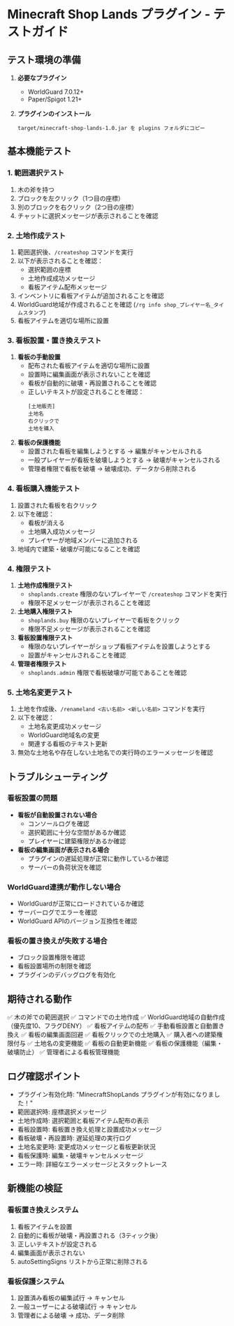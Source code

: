 # Minecraft Shop Lands プラグイン - テストガイド

## テスト環境の準備

1. **必要なプラグイン**
   - WorldGuard 7.0.12+
   - Paper/Spigot 1.21+

2. **プラグインのインストール**
   ```
   target/minecraft-shop-lands-1.0.jar を plugins フォルダにコピー
   ```

## 基本機能テスト

### 1. 範囲選択テスト
1. 木の斧を持つ
2. ブロックを左クリック（1つ目の座標）
3. 別のブロックを右クリック（2つ目の座標）
4. チャットに選択メッセージが表示されることを確認

### 2. 土地作成テスト
1. 範囲選択後、`/createshop` コマンドを実行
2. 以下が表示されることを確認：
   - 選択範囲の座標
   - 土地作成成功メッセージ
   - 看板アイテム配布メッセージ
3. インベントリに看板アイテムが追加されることを確認
4. WorldGuard地域が作成されることを確認 (`/rg info shop_プレイヤー名_タイムスタンプ`)
5. 看板アイテムを適切な場所に設置

### 3. 看板設置・置き換えテスト
1. **看板の手動設置**
   - 配布された看板アイテムを適切な場所に設置
   - 設置時に編集画面が表示されないことを確認
   - 看板が自動的に破壊・再設置されることを確認
   - 正しいテキストが設定されることを確認：
     ```
     [土地販売]
     土地名
     右クリックで
     土地を購入
     ```
2. **看板の保護機能**
   - 設置された看板を編集しようとする → 編集がキャンセルされる
   - 一般プレイヤーが看板を破壊しようとする → 破壊がキャンセルされる
   - 管理者権限で看板を破壊 → 破壊成功、データから削除される

### 4. 看板購入機能テスト
1. 設置された看板を右クリック
2. 以下を確認：
   - 看板が消える
   - 土地購入成功メッセージ
   - プレイヤーが地域メンバーに追加される
3. 地域内で建築・破壊が可能になることを確認

### 4. 権限テスト
1. **土地作成権限テスト**
   - `shoplands.create` 権限のないプレイヤーで `/createshop` コマンドを実行
   - 権限不足メッセージが表示されることを確認
2. **土地購入権限テスト**
   - `shoplands.buy` 権限のないプレイヤーで看板をクリック
   - 権限不足メッセージが表示されることを確認
3. **看板設置権限テスト**
   - 権限のないプレイヤーがショップ看板アイテムを設置しようとする
   - 設置がキャンセルされることを確認
4. **管理者権限テスト**
   - `shoplands.admin` 権限で看板破壊が可能であることを確認

### 5. 土地名変更テスト
1. 土地を作成後、`/renameland <古い名前> <新しい名前>` コマンドを実行
2. 以下を確認：
   - 土地名変更成功メッセージ
   - WorldGuard地域名の変更
   - 関連する看板のテキスト更新
3. 無効な土地名や存在しない土地名での実行時のエラーメッセージを確認

## トラブルシューティング

### 看板設置の問題
- **看板が自動設置されない場合**
  - コンソールログを確認
  - 選択範囲に十分な空間があるか確認
  - プレイヤーに建築権限があるか確認
- **看板の編集画面が表示される場合**
  - プラグインの遅延処理が正常に動作しているか確認
  - サーバーの負荷状況を確認

### WorldGuard連携が動作しない場合
- WorldGuardが正常にロードされているか確認
- サーバーログでエラーを確認
- WorldGuard APIのバージョン互換性を確認

### 看板の置き換えが失敗する場合
- ブロック設置権限を確認
- 看板設置場所の制限を確認
- プラグインのデバッグログを有効化

## 期待される動作

✅ 木の斧での範囲選択
✅ コマンドでの土地作成
✅ WorldGuard地域の自動作成（優先度10、フラグDENY）
✅ 看板アイテムの配布
✅ 手動看板設置と自動置き換え
✅ 看板の編集画面回避
✅ 看板クリックでの土地購入
✅ 購入者への建築権限付与
✅ 土地名の変更機能
✅ 看板の自動更新機能
✅ 看板の保護機能（編集・破壊防止）
✅ 管理者による看板管理機能

## ログ確認ポイント

- プラグイン有効化時: "MinecraftShopLands プラグインが有効になりました！"
- 範囲選択時: 座標選択メッセージ
- 土地作成時: 選択範囲と看板アイテム配布の表示
- 看板設置時: 看板置き換え処理と設置成功メッセージ
- 看板破壊・再設置時: 遅延処理の実行ログ
- 土地名変更時: 変更成功メッセージと看板更新状況
- 看板保護時: 編集・破壊キャンセルメッセージ
- エラー時: 詳細なエラーメッセージとスタックトレース

## 新機能の検証

### 看板置き換えシステム
1. 看板アイテムを設置
2. 自動的に看板が破壊・再設置される（3ティック後）
3. 正しいテキストが設定される
4. 編集画面が表示されない
5. autoSettingSigns リストから正常に削除される

### 看板保護システム
1. 設置済み看板の編集試行 → キャンセル
2. 一般ユーザーによる破壊試行 → キャンセル
3. 管理者による破壊 → 成功、データ削除

